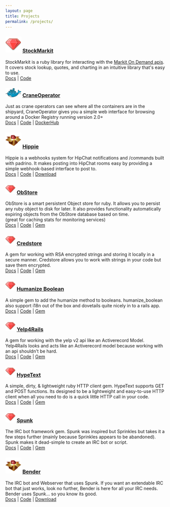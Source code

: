 ```yaml
---
layout: page
title: Projects
permalink: /projects/
---
```


<div class="project-box">
  <h3><img src="/img/ruby-icon.png" width="50px"/> <a target="_blank" href="https://github.com/parabuzzle/stock-markit">StockMarkit</a></h3>
  <div class="description">
    StockMarkit is a ruby library for interacting with the <a href="http://dev.markitondemand.com/MODApis/" target="_blank">Markit On Demand apis</a>. It covers stock lookup, quotes, and charting in an intuitive library that's easy to use.
    <div class="link">
      <a target="_blank" href="http://www.rubydoc.info/github/parabuzzle/stock-markit/master">Docs</a> |
      <a target="_blank" href="https://github.com/parabuzzle/stock-markit">Code</a>
    </div>
  </div>
</div>

<div class="project-box">
  <h3><img src="/img/docker-logo.png" width="50px"/> <a target="_blank" href="http://hub.docker.com/r/parabuzzle/craneoperator/">CraneOperator</a></h3>
  <div class="description">
  Just as crane operators can see where all the containers are in the shipyard, CraneOperator gives you a simple web interface for browsing around a Docker Registry running version 2.0+
    <div class="link">
      <a target="_blank" href="http://github.com/parabuzzle/craneoperator/blob/master/README.md">Docs</a> |
      <a target="_blank" href="http://github.com/parabuzzle/craneoperator">Code</a> |
      <a target="_blank" href="http://hub.docker.com/r/parabuzzle/craneoperator/">DockerHub</a>
    </div>
  </div>
</div>

<div class="project-box">
  <h3><img src="/img/pkg.png" width="50px"/> <a target="_blank" href="http://github.com/parabuzzle/hippie">Hippie</a></h3>
  <div class="description">
    Hippie is a webhooks system for HipChat notifications and /commands built with padrino. It makes posting into HipChat rooms easy by providing a simple webhook-based interface to post to.
    <div class="link">
      <a target="_blank" href="http://github.com/parabuzzle/hippie/blob/master/README.md">Docs</a> |
      <a target="_blank" href="http://github.com/parabuzzle/hippie">Code</a> |
      <a target="_blank" href="http://github.com/parabuzzle/hippie/archive/master.zip">Download</a>
    </div>
  </div>
</div>

<div class="project-box">
  <h3><img src="/img/ruby-icon.png"/> <a target="_blank" href="http://obstore.mikeheijmans.com/">ObStore</a></h3>
  <div class="description">
    ObStore is a smart persistent Object store for ruby. It allows you to persist any ruby object to disk for later. It also provides functionality automatically expiring objects from the ObStore database based on time.
    <br/><span class="small">(great for caching stats for monitoring services)</span>
    <div class="link">
      <a target="_blank" href="http://obstore.mikeheijmans.com/">Docs</a> |
      <a target="_blank" href="http://github.com/parabuzzle/obstore/">Code</a> |
      <a target="_blank" href="http://rubygems.org/gems/obstore">Gem</a>
    </div>
  </div>
</div>

<div class="project-box">
  <h3><img src="/img/ruby-icon.png"/> <a target="_blank" href="http://credstore.mikeheijmans.com/">Credstore</a></h3>
  <div class="description">
    A gem for working with RSA encrypted strings and storing it locally in a secure manner. Credstore allows you to work with strings in your code but save them encrypted.
    <div class="link">
      <a target="_blank" href="http://credstore.mikeheijmans.com/">Docs</a> |
      <a target="_blank" href="http://github.com/parabuzzle/credstore/">Code</a> |
      <a target="_blank" href="http://rubygems.org/gems/credstore">Gem</a>
    </div>
  </div>
</div>

<div class="project-box">
  <h3><img src="/img/ruby-icon.png"/> <a target="_blank" href="http://humanize_boolean.mikeheijmans.com/">Humanize Boolean</a></h3>
  <div class="description">
    A simple gem to add the humanize method to booleans. humanize_boolean also support i18n out of the box and dovetails quite nicely in to a rails app.
    <div class="link">
      <a target="_blank" href="http://humanize_boolean.mikeheijmans.com/">Docs</a> |
      <a target="_blank" href="http://github.com/parabuzzle/humanize_boolean/">Code</a> |
      <a target="_blank" href="http://rubygems.org/gems/humanize_boolean">Gem</a>
    </div>
  </div>
</div>

<div class="project-box">
  <h3><img src="/img/ruby-icon.png"/> <a target="_blank" href="http://yelp4rails.mikeheijmans.com/">Yelp4Rails</a></h3>
  <div class="description">
    A gem for working with the yelp v2 api like an Activerecord Model. Yelp4Rails looks and acts like an Activerecord model because working with an api shouldn't be hard.
    <div class="link">
      <a target="_blank" href="http://yelp4rails.mikeheijmans.com/">Docs</a> |
      <a target="_blank" href="http://github.com/parabuzzle/yelp4rails/">Code</a> |
      <a target="_blank" href="http://rubygems.org/gems/yelp4rails">Gem</a>
    </div>
  </div>
</div>

<div class="project-box">
  <h3><img src="/img/ruby-icon.png"/> <a target="_blank" href="http://hypetext.mikeheijmans.com/">HypeText</a></h3>
  <div class="description">
    A simple, dirty, & lightweight ruby HTTP client gem. HypeText supports GET and POST functions. Its designed to be a lightweight and easy-to-use HTTP client when all you need to do is a quick little HTTP call in your code.
    <div class="link">
      <a target="_blank" href="http://hypetext.mikeheijmans.com/">Docs</a> |
      <a target="_blank" href="http://github.com/parabuzzle/hypetext/">Code</a> |
      <a target="_blank" href="http://rubygems.org/gems/hypetext">Gem</a>
    </div>
  </div>
</div>

<div class="project-box">
  <h3><img src="/img/ruby-icon.png"/> <a target="_blank" href="http://spunk.mikeheijmans.com/">Spunk</a></h3>
  <div class="description">
    The IRC bot framework gem. Spunk was inspired but Sprinkles but takes it a few steps further (mainly because Sprinkles appears to be abandoned). Spunk makes it dead-simple to create an IRC bot or script.
    <div class="link">
      <a target="_blank" href="http://spunk.mikeheijmans.com/">Docs</a> |
      <a target="_blank" href="http://github.com/parabuzzle/spunk/">Code</a> |
      <a target="_blank" href="http://rubygems.org/gems/spunk">Gem</a>
    </div>
  </div>
</div>

<div class="project-box">
  <h3><img src="/img/pkg.png" width="50px"/> <a target="_blank" href="http://www.benderirc.com/">Bender</a></h3>
  <div class="description">
    The IRC bot and Webserver that uses Spunk. If you want an extendable IRC bot that just works, look no further, Bender is here for all your IRC needs. Bender uses Spunk... so you know its good.
    <div class="link">
      <a target="_blank" href="http://www.benderirc.com/">Docs</a> |
      <a target="_blank" href="http://github.com/parabuzzle/bender/">Code</a> |
      <a target="_blank" href="http://github.com/parabuzzle/bender/archive/master.zip">Download</a>
    </div>
  </div>
</div>
